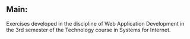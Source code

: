 ## Main:
Exercises developed in the discipline of Web Application Development in the 3rd semester of the Technology course in Systems for Internet.
